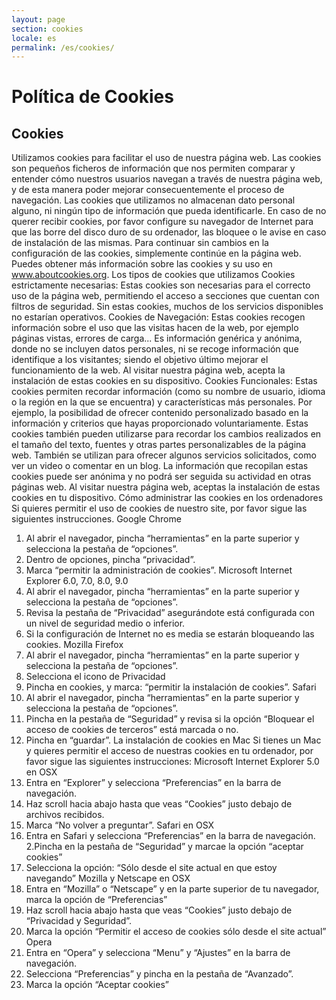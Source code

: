 ```yaml
---
layout: page
section: cookies
locale: es
permalink: /es/cookies/
---
```


<h1>
Política de Cookies
</h1>
<h2>
Cookies
</h2>

Utilizamos cookies para facilitar el uso de nuestra página web. Las cookies son pequeños ficheros
de información que nos permiten comparar y entender cómo nuestros usuarios navegan a través de
nuestra página web, y de esta manera poder mejorar consecuentemente el proceso de navegación.
Las cookies que utilizamos no almacenan dato personal alguno, ni ningún tipo de información que
pueda identificarle. En caso de no querer recibir cookies, por favor configure su navegador de
Internet para que las borre del disco duro de su ordenador, las bloquee o le avise en caso de
instalación de las mismas. Para continuar sin cambios en la configuración de las cookies,
simplemente continúe en la página web.
Puedes obtener más información sobre las cookies y su uso en www.aboutcookies.org.
Los tipos de cookies que utilizamos
Cookies estrictamente necesarias:
Estas cookies son necesarias para el correcto uso de la página web, permitiendo el acceso a
secciones que cuentan con filtros de seguridad. Sin estas cookies, muchos de los servicios
disponibles no estarían operativos.
Cookies de Navegación:
Estas cookies recogen información sobre el uso que las visitas hacen de la web, por ejemplo páginas
vistas, errores de carga... Es información genérica y anónima, donde no se incluyen datos
personales, ni se recoge información que identifique a los visitantes; siendo el objetivo último
mejorar el funcionamiento de la web.
Al visitar nuestra página web, acepta la instalación de estas cookies en su dispositivo.
Cookies Funcionales:
Estas cookies permiten recordar información (como su nombre de usuario, idioma o la región en la
que se encuentra) y características más personales. Por ejemplo, la posibilidad de ofrecer contenido
personalizado basado en la información y criterios que hayas proporcionado voluntariamente. Estas
cookies también pueden utilizarse para recordar los cambios realizados en el tamaño del texto,
fuentes y otras partes personalizables de la página web. También se utilizan para ofrecer algunos
servicios solicitados, como ver un video o comentar en un blog. La información que recopilan estas
cookies puede ser anónima y no podrá ser seguida su actividad en otras páginas web.
Al visitar nuestra página web, aceptas la instalación de estas cookies en tu dispositivo.
Cómo administrar las cookies en los ordenadores
Si quieres permitir el uso de cookies de nuestro site, por favor sigue las siguientes instrucciones.
Google Chrome
1. Al abrir el navegador, pincha “herramientas” en la parte superior y selecciona la pestaña de
“opciones”.
2. Dentro de opciones, pincha “privacidad”.
3. Marca “permitir la administración de cookies”. 
Microsoft Internet Explorer 6.0, 7.0, 8.0, 9.0
1. Al abrir el navegador, pincha “herramientas” en la parte superior y selecciona la pestaña de
“opciones”.
2. Revisa la pestaña de “Privacidad” asegurándote está configurada con un nivel de seguridad
medio o inferior.
3. Si la configuración de Internet no es media se estarán bloqueando las cookies.
Mozilla Firefox
1. Al abrir el navegador, pincha “herramientas” en la parte superior y selecciona la pestaña de
“opciones”.
2. Selecciona el icono de Privacidad
3. Pincha en cookies, y marca: “permitir la instalación de cookies”.
Safari
1. Al abrir el navegador, pincha “herramientas” en la parte superior y selecciona la pestaña de
“opciones”.
2. Pincha en la pestaña de “Seguridad” y revisa si la opción “Bloquear el acceso de cookies de
terceros” está marcada o no.
3. Pincha en “guardar”.
La instalación de cookies en Mac
Si tienes un Mac y quieres permitir el acceso de nuestras cookies en tu ordenador, por favor sigue
las siguientes instrucciones:
Microsoft Internet Explorer 5.0 en OSX
1. Entra en “Explorer” y selecciona “Preferencias” en la barra de navegación.
2. Haz scroll hacia abajo hasta que veas “Cookies” justo debajo de archivos recibidos.
3. Marca “No volver a preguntar”.
Safari en OSX
1. Entra en Safari y selecciona “Preferencias” en la barra de navegación.
2.Pincha en la pestaña de “Seguridad” y marcae la opción “aceptar cookies”
3. Selecciona la opción: “Sólo desde el site actual en que estoy navegando”
Mozilla y Netscape en OSX
1. Entra en “Mozilla” o “Netscape” y en la parte superior de tu navegador, marca la opción de
“Preferencias”
2. Haz scroll hacia abajo hasta que veas “Cookies” justo debajo de “Privacidad y Seguridad”.
3. Marca la opción “Permitir el acceso de cookies sólo desde el site actual”
Opera
1. Entra en “Opera” y selecciona “Menu” y “Ajustes” en la barra de navegación.
2. Selecciona “Preferencias” y pincha en la pestaña de “Avanzado”.
3. Marca la opción “Aceptar cookies”
